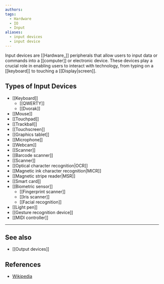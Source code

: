 ```yaml
---
authors: 
tags:
  - Hardware
  - IO
  - Input
aliases:
  - input devices
  - input device
---
```

Input devices are [[Hardware_]] peripherals that allow users to input data or commands into a [[computer]] or electronic device. These devices play a crucial role in enabling users to interact with technology, from typing on a [[keyboard]] to touching a [[Display|screen]].
## Types of Input Devices

- [[Keyboard]]
	- [[QWERTY]]
	- [[Dvorak]]
- [[Mouse]]
- [[Touchpad]]
- [[Trackball]]
- [[Touchscreen]]
- [[Graphics tablet]]
- [[Microphone]]
- [[Webcam]]
- [[Scanner]]
- [[Barcode scanner]]
- [[Scanner]]
- [[Optical character recognition|OCR]]
- [[Magnetic ink character recognition|MICR]]
- [[Magnetic stripe reader|MSR]]
- [[Smart card]]
- [[Biometric sensor]]
	- [[Fingerprint scanner]]
	- [[Iris scanner]]
	- [[Facial recognition]]
- [[Light pen]]
- [[Gesture recognition device]]
- [[MIDI controller]]
___
## See also
- [[Output devices]]
## References
- [Wikipedia](https://en.wikipedia.org/wiki/Input_device)